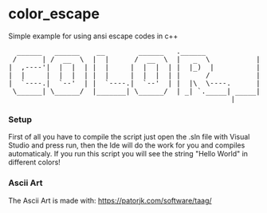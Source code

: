 # color_escape
Simple example for using ansi escape codes in c++

<pre>
  ______   ______    __        ______   .______             _______     _______.  ______     ___      .______    _______ 
 /      | /  __  \  |  |      /  __  \  |   _  \           |   ____|   /       | /      |   /   \     |   _  \  |   ____|
|  ,----'|  |  |  | |  |     |  |  |  | |  |_)  |          |  |__     |   (----`|  ,----'  /  ^  \    |  |_)  | |  |__   
|  |     |  |  |  | |  |     |  |  |  | |      /           |   __|     \   \    |  |      /  /_\  \   |   ___/  |   __|  
|  `----.|  `--'  | |  `----.|  `--'  | |  |\  \----.      |  |____.----)   |   |  `----./  _____  \  |  |      |  |____ 
 \______| \______/  |_______| \______/  | _| `._____| _____|_______|_______/     \______/__/     \__\ | _|      |_______|
                                                     |______|                                                            
</pre>

### Setup
First of all you have to compile the script just open the .sln file with Visual Studio and press run, then the Ide will do the work for you and compiles automaticaly.
If you run this script you will see the string "Hello World" in different colors!

### Ascii Art  
The Ascii Art is made with: https://patorjk.com/software/taag/
